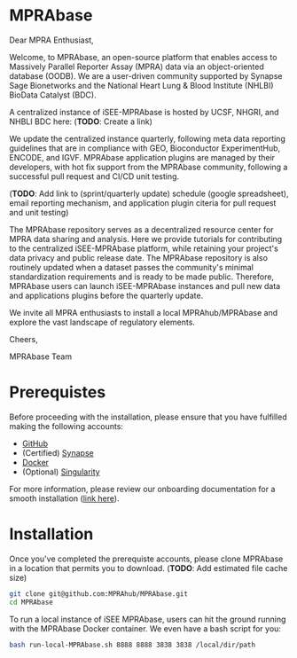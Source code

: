 # MPRAbase

Dear MPRA Enthusiast,

Welcome, to MPRAbase, an open-source platform that enables access to Massively Parallel Reporter Assay (MPRA) data via an object-oriented database (OODB). We are a user-driven community supported by Synapse Sage Bionetworks and the National Heart Lung & Blood Institute (NHLBI) BioData Catalyst (BDC).

A centralized instance of iSEE-MPRAbase is hosted by UCSF, NHGRI, and NHBLI BDC here: (**TODO**: Create a link)

We update the centralized instance quarterly, following meta data reporting guidelines that are in compliance with GEO, Bioconductor ExperimentHub, ENCODE, and IGVF. MPRAbase application plugins are managed by their developers, with hot fix support from the MPRAbase community, following a successful pull request and CI/CD unit testing. 

(**TODO**: Add link to (sprint/quarterly update) schedule (google spreadsheet), email reporting mechanism, and application plugin citeria for pull request and unit testing)

The MPRAbase repository serves as a decentralized resource center for MPRA data sharing and analysis. Here we provide tutorials for contributing to the centralized iSEE-MPRAbase platform, while retaining your project's data privacy and public release date. The MPRAbase repository is also routinely updated when a dataset passes the community's minimal standardization requirements and is ready to be made public. Therefore, MPRAbase users can launch iSEE-MPRAbase instances and pull new data and applications plugins before the quarterly update.

We invite all MPRA enthusiasts to install a local MPRAhub/MPRAbase and explore the vast landscape of regulatory elements.

Cheers,

MPRAbase Team

# Prerequistes 

Before proceeding with the installation, please ensure that you have fulfilled making the following accounts:

- [GitHub](https://github.com/signup?ref_cta=Sign+up&ref_loc=header+logged+out&ref_page=%2F&source=header-home)
- (Certified) [Synapse](https://www.synapse.org/)
- [Docker](https://www.docker.com/)
- (Optional) [Singularity](https://cloud.sylabs.io/?_gl=1*zlt1gk*_ga*MTU1Mzg2OTQxNy4xNjg0MTkxMzM5*_ga_X710KLJKK6*MTY4NDE5MTMzOS4xLjEuMTY4NDE5MTM0Ni4wLjAuMA..&_ga=2.118074254.606116961.1684191339-1553869417.1684191339)

For more information, please review our onboarding documentation for a smooth installation ([link here](https://docs.google.com/document/d/1d23PDeozSP36U-4aWNFhE1knIbZ2HUiWTan9AsKQ-KY/edit?usp=sharing)).

# Installation

Once you've completed the prerequiste accounts, please clone MPRAbase in a location that permits you to download. (**TODO**: Add estimated file cache size)

```bash
git clone git@github.com:MPRAhub/MPRAbase.git
cd MPRAbase
```
To run a local instance of iSEE MPRAbase, users can hit the ground running with the MPRAbase Docker container. We even have a bash script for you: 

```bash
bash run-local-MPRAbase.sh 8888 8888 3838 3838 /local/dir/path
```
